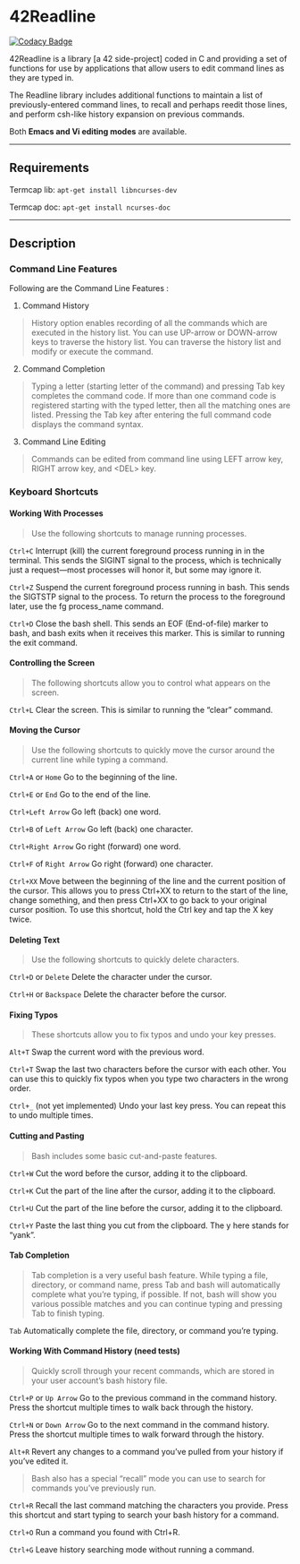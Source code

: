 # 42Readline

[![Codacy Badge](https://api.codacy.com/project/badge/Grade/f3a0ca3f09da4980be8d37cf3b1b47ab)](https://app.codacy.com/manual/antoinepaulbarthelemy/42Readline?utm_source=github.com&utm_medium=referral&utm_content=Ant0wan/42Readline&utm_campaign=Badge_Grade_Dashboard)

42Readline is a library [a 42 side-project] coded in C and providing a set of functions for use by applications that allow users to edit command lines as they are typed in.

The Readline library includes additional functions to maintain a list of previously-entered command lines, to recall and perhaps reedit those lines, and perform csh-like history expansion on previous commands.

Both **Emacs and Vi editing modes** are available.

---

## Requirements

Termcap lib:
`apt-get install libncurses-dev`

Termcap doc:
`apt-get install ncurses-doc`

---

## Description

### Command Line Features

Following are the Command Line Features :

1. Command History

> History option enables recording of all the commands which are executed in the history list. You can use UP-arrow or DOWN-arrow keys to traverse the history list. You can traverse the history list and modify or execute the command.


2. Command Completion

> Typing a letter (starting letter of the command) and pressing Tab key completes the command code. If more than one command code is registered starting with the typed letter, then all the matching ones are listed. Pressing the Tab key after entering the full command code displays the command syntax.


3. Command Line Editing

> Commands can be edited from command line using LEFT arrow key, RIGHT arrow key, and \<DEL\> key.


### Keyboard Shortcuts

#### Working With Processes

> Use the following shortcuts to manage running processes.

`Ctrl+C` Interrupt (kill) the current foreground process running in in the terminal. This sends the SIGINT signal to the process, which is technically just a request—most processes will honor it, but some may ignore it.

`Ctrl+Z` Suspend the current foreground process running in bash. This sends the SIGTSTP signal to the process. To return the process to the foreground later, use the fg process_name command.

`Ctrl+D` Close the bash shell. This sends an EOF (End-of-file) marker to bash, and bash exits when it receives this marker. This is similar to running the exit command.


#### Controlling the Screen

> The following shortcuts allow you to control what appears on the screen.

`Ctrl+L` Clear the screen. This is similar to running the “clear” command.


#### Moving the Cursor

> Use the following shortcuts to quickly move the cursor around the current line while typing a command.

`Ctrl+A` or `Home` Go to the beginning of the line.

`Ctrl+E` or `End` Go to the end of the line.

`Ctrl+Left Arrow` Go left (back) one word.

`Ctrl+B` of `Left Arrow` Go left (back) one character.

`Ctrl+Right Arrow` Go right (forward) one word.

`Ctrl+F` of `Right Arrow` Go right (forward) one character.

`Ctrl+XX` Move between the beginning of the line and the current position of the cursor. This allows you to press Ctrl+XX to return to the start of the line, change something, and then press Ctrl+XX to go back to your original cursor position. To use this shortcut, hold the Ctrl key and tap the X key twice.


#### Deleting Text

> Use the following shortcuts to quickly delete characters.

`Ctrl+D` or `Delete` Delete the character under the cursor.

`Ctrl+H` or `Backspace` Delete the character before the cursor.


#### Fixing Typos

> These shortcuts allow you to fix typos and undo your key presses.

`Alt+T` Swap the current word with the previous word.

`Ctrl+T` Swap the last two characters before the cursor with each other. You can use this to quickly fix typos when you type two characters in the wrong order.

`Ctrl+_` (not yet implemented) Undo your last key press. You can repeat this to undo multiple times.


#### Cutting and Pasting

> Bash includes some basic cut-and-paste features.

`Ctrl+W` Cut the word before the cursor, adding it to the clipboard.

`Ctrl+K` Cut the part of the line after the cursor, adding it to the clipboard.

`Ctrl+U` Cut the part of the line before the cursor, adding it to the clipboard.

`Ctrl+Y` Paste the last thing you cut from the clipboard. The y here stands for “yank”.


#### Tab Completion

> Tab completion is a very useful bash feature. While typing a file, directory, or command name, press Tab and bash will automatically complete what you’re typing, if possible. If not, bash will show you various possible matches and you can continue typing and pressing Tab to finish typing.

`Tab` Automatically complete the file, directory, or command you’re typing.


#### Working With Command History (need tests)

> Quickly scroll through your recent commands, which are stored in your user account’s bash history file.

`Ctrl+P` or `Up Arrow` Go to the previous command in the command history. Press the shortcut multiple times to walk back through the history.

`Ctrl+N` or `Down Arrow` Go to the next command in the command history. Press the shortcut multiple times to walk forward through the history.

`Alt+R` Revert any changes to a command you’ve pulled from your history if you’ve edited it.

> Bash also has a special “recall” mode you can use to search for commands you’ve previously run.

`Ctrl+R` Recall the last command matching the characters you provide. Press this shortcut and start typing to search your bash history for a command.

`Ctrl+O` Run a command you found with Ctrl+R.

`Ctrl+G` Leave history searching mode without running a command.
